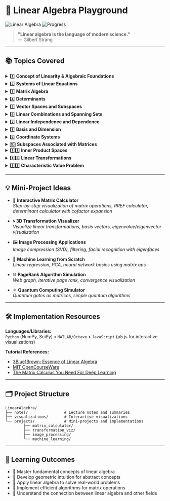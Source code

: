 # 🚀 Linear Algebra Playground

![Linear Algebra](https://img.shields.io/badge/Math-Linear_Algebra-purple)
![Progress](https://img.shields.io/badge/Status-In_Progress-yellow)

> **"Linear algebra is the language of modern science."**  
> — Gilbert Strang

---

## 📚 **Topics Covered**

<details>
<summary>1️⃣ <b>Concept of Linearity & Algebraic Foundations</b></summary>

- 🔹 Groups and Fields (Abstract Algebra perspective)

</details>

<details>
<summary>2️⃣ <b>Systems of Linear Equations</b></summary>

- 🔹 Systems of equations, geometric interpretation  
- 🔹 Consistency of systems (geometric approach)  
- 🔹 Row operations and algebraic procedures  
- 🔹 Echelon form and RREF  
- 🔹 Gaussian elimination  
- 🔹 Homogeneous systems  
- 🔹 Applications of linear systems  
- 🔹 Ill-conditioned matrices & Overdetermined systems

</details>

<details>
<summary>3️⃣ <b>Matrix Algebra</b></summary>

- 🔹 Matrix arithmetic  
- 🔹 Matrix inverse algorithm  
- 🔹 Elementary matrices  
- 🔹 LU factorization  
- 🔹 Multiplier method for LU factorization

</details>

<details>
<summary>4️⃣ <b>Determinants</b></summary>

- 🔹 Cofactors and determinants  
- 🔹 Properties of determinants  
- 🔹 Finding determinants using row operations  
- 🔹 Applications including Cramer's rule  
- 🔹 Interpolating polynomials

</details>

<details>
<summary>5️⃣ <b>Vector Spaces and Subspaces</b></summary>

- 🔹 Fields and field axioms  
- 🔹 Vector space definition and examples  
- 🔹 Properties of vector spaces  
- 🔹 Subspaces

</details>

<details>
<summary>6️⃣ <b>Linear Combinations and Spanning Sets</b></summary>

- 🔹 Linear combination concepts  
- 🔹 Span of a set  
- 🔹 Properties of spanning sets

</details>

<details>
<summary>7️⃣ <b>Linear Independence and Dependence</b></summary>

- 🔹 Key concepts and observations

</details>

<details>
<summary>8️⃣ <b>Basis and Dimension</b></summary>

- 🔹 Basis definition  
- 🔹 Dimension of vector spaces  
- 🔹 Properties of bases

</details>

<details>
<summary>9️⃣ <b>Coordinate Systems</b></summary>

- 🔹 Coordinate vectors  
- 🔹 Change of basis  
- 🔹 Transition matrices

</details>

<details>
<summary>🔟 <b>Subspaces Associated with Matrices</b></summary>

- 🔹 Column space  
- 🔹 Row space  
- 🔹 Null space  
- 🔹 Corange space and cokernel  
- 🔹 Rank-Nullity Theorem  
- 🔹 Solution spaces of linear systems

</details>

<details>
<summary>1️⃣1️⃣ <b>Inner Product Spaces</b></summary>

- 🔹 Inner products and their properties  
- 🔹 Norms, distances, and angles  
- 🔹 Orthogonality and orthonormality  
- 🔹 Orthogonal complements  
- 🔹 Orthogonal projections  
- 🔹 Gram-Schmidt process

</details>

<details>
<summary>1️⃣2️⃣ <b>Linear Transformations</b></summary>

- 🔹 Definition and properties  
- 🔹 Geometric transformations  
- 🔹 Composition of transformations  
- 🔹 Null space and range  
- 🔹 Rank-nullity theorem  
- 🔹 One-to-one transformations and inverses  
- 🔹 Matrix representation

</details>

<details>
<summary>1️⃣3️⃣ <b>Characteristic Value Problem</b></summary>

- 🔹 Eigenvalues and eigenvectors  
- 🔹 Finding eigenvectors and eigenvalues  
- 🔹 Applications

</details>

---

## 💡 **Mini-Project Ideas**

- 🎲 **Interactive Matrix Calculator**  
    _Step-by-step visualization of matrix operations, RREF calculator, determinant calculator with cofactor expansion_

- 🌀 **3D Transformation Visualizer**  
    _Visualize linear transformations, basis vectors, eigenvalue/eigenvector visualization_

- 🖼️ **Image Processing Applications**  
    _Image compression (SVD), filtering, facial recognition with eigenfaces_

- 🤖 **Machine Learning from Scratch**  
    _Linear regression, PCA, neural network basics using matrix ops_

- 🌐 **PageRank Algorithm Simulation**  
    _Web graph, iterative page rank, convergence visualization_

- ⚛️ **Quantum Computing Simulator**  
    _Quantum gates as matrices, simple quantum algorithms_

---

## 🛠️ **Implementation Resources**

**Languages/Libraries:**  
`Python` (NumPy, SciPy) • `MATLAB/Octave` • `JavaScript` (p5.js for interactive visualizations)

**Tutorial References:**  
- [3Blue1Brown: Essence of Linear Algebra](https://www.youtube.com/playlist?list=PLZHQObOWTQDPD3MizzM2xVFitgF8hE_ab)
- [MIT OpenCourseWare](https://ocw.mit.edu/courses/mathematics/18-06-linear-algebra-spring-2010/)
- [The Matrix Calculus You Need For Deep Learning](https://arxiv.org/abs/1802.01528)

---

## 🗂️ **Project Structure**

```
LinearAlgebra/
├── notes/                # Lecture notes and summaries
├── visualizations/       # Interactive visualizations
└── projects/             # Mini-projects and implementations
        ├── matrix_calculator/
        ├── transformation_viz/
        ├── image_processing/
        └── machine_learning/
```

---

## 🎯 **Learning Outcomes**

- 🚩 Master fundamental concepts of linear algebra  
- 🚩 Develop geometric intuition for abstract concepts  
- 🚩 Apply linear algebra to solve real-world problems  
- 🚩 Implement efficient algorithms for matrix operations  
- 🚩 Understand the connection between linear algebra and other fields
